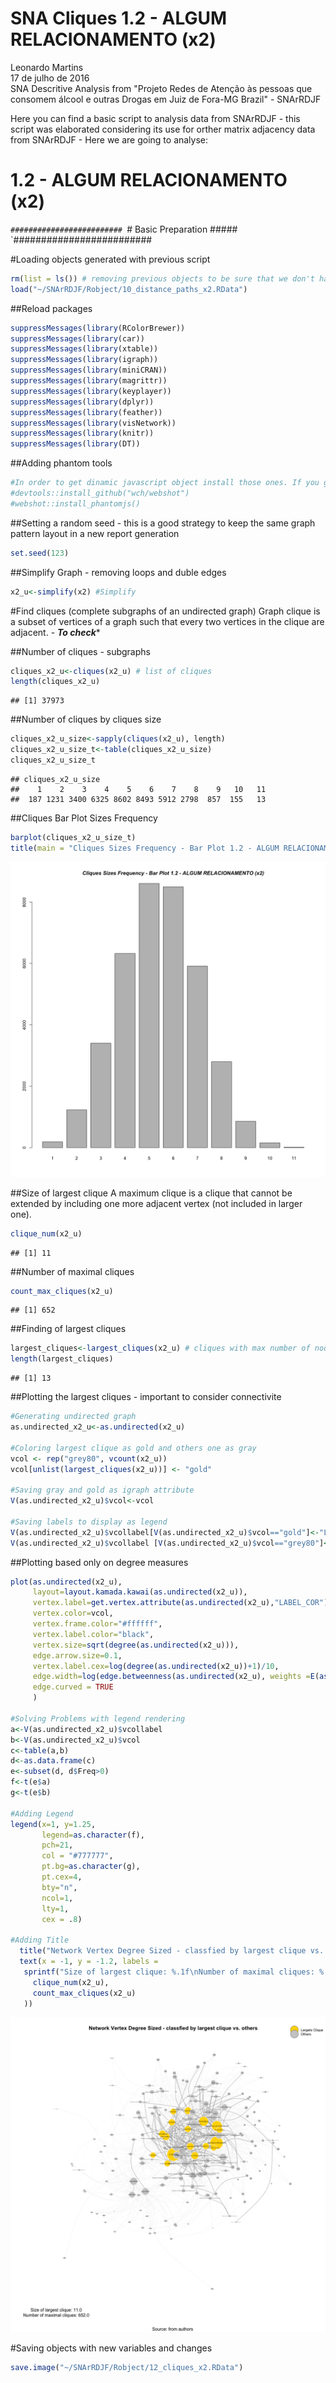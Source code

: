 # SNA Cliques 1.2 - ALGUM RELACIONAMENTO (x2)
Leonardo Martins  
17 de julho de 2016  
SNA Descritive Analysis from "Projeto Redes de Atenção às pessoas que consomem álcool e outras Drogas em Juiz de Fora-MG   Brazil"  - SNArRDJF

Here you can find a basic script to analysis data from SNArRDJF - this script was elaborated considering its use for orther matrix adjacency data from SNArRDJF - Here we are going to analyse:

# 1.2 - ALGUM RELACIONAMENTO (x2)

`#########################
`# Basic Preparation #####
`#########################

#Loading objects generated with previous script 

```r
rm(list = ls()) # removing previous objects to be sure that we don't have objects conflicts name
load("~/SNArRDJF/Robject/10_distance_paths_x2.RData")
```
##Reload packages

```r
suppressMessages(library(RColorBrewer))
suppressMessages(library(car))
suppressMessages(library(xtable))
suppressMessages(library(igraph))
suppressMessages(library(miniCRAN))
suppressMessages(library(magrittr))
suppressMessages(library(keyplayer))
suppressMessages(library(dplyr))
suppressMessages(library(feather))
suppressMessages(library(visNetwork))
suppressMessages(library(knitr))
suppressMessages(library(DT))
```
##Adding phantom tools

```r
#In order to get dinamic javascript object install those ones. If you get problems installing go to Stackoverflow.com and type your error to discover what to do. In some cases the libraries need to be intalled in outside R libs.
#devtools::install_github("wch/webshot")
#webshot::install_phantomjs()
```
##Setting a random seed - this is a good strategy to keep the same graph pattern layout in a new report generation

```r
set.seed(123)
```

##Simplify Graph - removing loops and duble edges 

```r
x2_u<-simplify(x2) #Simplify
```

#Find cliques (complete subgraphs of an undirected graph)
Graph clique is a subset of vertices of a graph such that every two vertices in the clique are adjacent. - ***To check****

##Number of cliques - subgraphs

```r
cliques_x2_u<-cliques(x2_u) # list of cliques 
length(cliques_x2_u)
```

```
## [1] 37973
```
##Number of cliques by cliques size

```r
cliques_x2_u_size<-sapply(cliques(x2_u), length) 
cliques_x2_u_size_t<-table(cliques_x2_u_size)
cliques_x2_u_size_t
```

```
## cliques_x2_u_size
##    1    2    3    4    5    6    7    8    9   10   11 
##  187 1231 3400 6325 8602 8493 5912 2798  857  155   13
```

##Cliques Bar Plot Sizes Frequency

```r
barplot(cliques_x2_u_size_t)
title(main = "Cliques Sizes Frequency - Bar Plot 1.2 - ALGUM RELACIONAMENTO (x2)", font.main = 4)
```

![](1.2_REDE_COMPLETA_ALGUM_RELACIONAMENTO_12cliques_files/figure-html/unnamed-chunk-8-1.png)<!-- -->

##Size of largest clique 
A maximum clique is a clique that cannot be extended by including one more adjacent vertex (not included in larger one). 

```r
clique_num(x2_u)
```

```
## [1] 11
```
##Number of maximal cliques

```r
count_max_cliques(x2_u)
```

```
## [1] 652
```
##Finding of largest cliques

```r
largest_cliques<-largest_cliques(x2_u) # cliques with max number of nodes
length(largest_cliques)
```

```
## [1] 13
```

##Plotting the largest cliques - important to consider connectivite 

```r
#Generating undirected graph
as.undirected_x2_u<-as.undirected(x2_u)

#Coloring largest clique as gold and others one as gray
vcol <- rep("grey80", vcount(x2_u))
vcol[unlist(largest_cliques(x2_u))] <- "gold"

#Saving gray and gold as igraph attribute
V(as.undirected_x2_u)$vcol<-vcol

#Saving labels to display as legend
V(as.undirected_x2_u)$vcollabel[V(as.undirected_x2_u)$vcol=="gold"]<-"Largets Clique"
V(as.undirected_x2_u)$vcollabel [V(as.undirected_x2_u)$vcol=="grey80"]<-"Others"
```

##Plotting based only on degree measures 

```r
plot(as.undirected(x2_u), 
     layout=layout.kamada.kawai(as.undirected(x2_u)), 
     vertex.label=get.vertex.attribute(as.undirected(x2_u),"LABEL_COR"),
     vertex.color=vcol,
     vertex.frame.color="#ffffff",
     vertex.label.color="black",
     vertex.size=sqrt(degree(as.undirected(x2_u))),
     edge.arrow.size=0.1,
     vertex.label.cex=log(degree(as.undirected(x2_u))+1)/10,
     edge.width=log(edge.betweenness(as.undirected(x2_u), weights =E(as.undirected(x2_u))$x2))/50,
     edge.curved = TRUE
     )

#Solving Problems with legend rendering 
a<-V(as.undirected_x2_u)$vcollabel
b<-V(as.undirected_x2_u)$vcol
c<-table(a,b)
d<-as.data.frame(c)
e<-subset(d, d$Freq>0)
f<-t(e$a)
g<-t(e$b)

#Adding Legend
legend(x=1, y=1.25,
       legend=as.character(f),
       pch=21,
       col = "#777777", 
       pt.bg=as.character(g),
       pt.cex=4,
       bty="n", 
       ncol=1,
       lty=1,
       cex = .8)

#Adding Title
  title("Network Vertex Degree Sized - classfied by largest clique vs. others", sub = "Source: from authors ")
  text(x = -1, y = -1.2, labels = 
   sprintf("Size of largest clique: %.1f\nNumber of maximal cliques: %.1f",
     clique_num(x2_u), 
     count_max_cliques(x2_u)
   ))
```

![](1.2_REDE_COMPLETA_ALGUM_RELACIONAMENTO_12cliques_files/figure-html/unnamed-chunk-13-1.png)<!-- -->

#Saving objects with new variables and changes

```r
save.image("~/SNArRDJF/Robject/12_cliques_x2.RData") 
```


